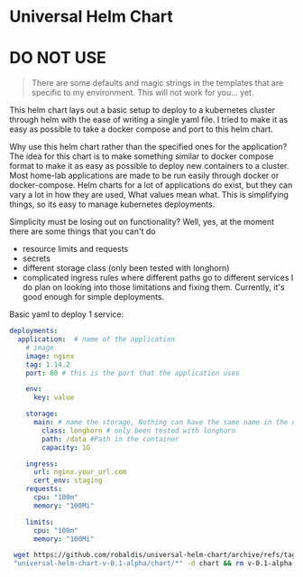 # Universal Helm Chart

# DO NOT USE
> There are some defaults and magic strings in the templates that are specific to 
> my environment. This will not work for you... yet.

This helm chart lays out a basic setup to deploy to a kubernetes cluster through 
helm with the ease of writing a single yaml file. I tried to make it as easy as 
possible to take a docker compose and port to this helm chart.

Why use this helm chart rather than the specified ones for the application?
The idea for this chart is to make something similar to docker compose format to
make it as easy as possible to deploy new containers to a cluster. Most home-lab
applications are made to be run easily through docker or docker-compose. Helm 
charts for a lot of applications do exist, but they can vary a lot in how they 
are used, What values mean what. This is simplifying things, so its easy to 
manage kubernetes deployments.

Simplicity must be losing out on functionality?
Well, yes, at the moment there are some things that you can't do
- resource limits and requests
- secrets 
- different storage class (only been tested with longhorn)
- complicated ingress rules where different paths go to different services
I do plan on looking into those limitations and fixing them. Currently, it's good 
enough for simple deployments.

Basic yaml to deploy 1 service:
```yaml
deployments:
  application:  # name of the application
    # image
    image: nginx
    tag: 1.14.2
    port: 80 # this is the port that the application uses

    env: 
      key: value

    storage:
      main: # name the storage, Nothing can have the same name in the namespace
        class: longhorn # only been tested with longhorn
        path: /data #Path in the container
        capacity: 1G

    ingress: 
      url: nginx.your_url.com
      cert_env: staging
    requests:
      cpu: "100m"
      memory: "100Mi"

    limits:
      cpu: "100m"
      memory: "100Mi"

```

```bash
 wget https://github.com/robaldis/universal-helm-chart/archive/refs/tags/v-0.1-alpha.zip && unzip -j v-0.1-alpha.zip
 "universal-helm-chart-v-0.1-alpha/chart/*" -d chart && rm v-0.1-alpha.zip
```
